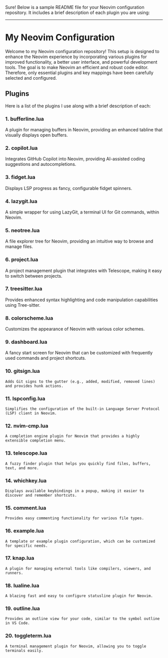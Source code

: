 Sure! Below is a sample README file for your Neovim configuration repository. It includes a brief description of each plugin you are using:

---

# My Neovim Configuration

Welcome to my Neovim configuration repository! This setup is designed to enhance the Neovim experience by incorporating various plugins for improved functionality, a better user interface, and powerful development tools. The goal is to make Neovim an efficient and robust code editor. Therefore, only essential plugins and key mappings have been carefully selected and configured.

## Plugins

Here is a list of the plugins I use along with a brief description of each:

### 1. **bufferline.lua**
   A plugin for managing buffers in Neovim, providing an enhanced tabline that visually displays open buffers.

### 2. **copilot.lua**
   Integrates GitHub Copilot into Neovim, providing AI-assisted coding suggestions and autocompletions.

### 3. **fidget.lua**
   Displays LSP progress as fancy, configurable fidget spinners.

### 4. **lazygit.lua**
   A simple wrapper for using LazyGit, a terminal UI for Git commands, within Neovim.

### 5. **neotree.lua**
   A file explorer tree for Neovim, providing an intuitive way to browse and manage files.

### 6. **project.lua**
   A project management plugin that integrates with Telescope, making it easy to switch between projects.

### 7. **treesitter.lua**
   Provides enhanced syntax highlighting and code manipulation capabilities using Tree-sitter.

### 8. **colorscheme.lua**
   Customizes the appearance of Neovim with various color schemes.

### 9. **dashboard.lua**
   A fancy start screen for Neovim that can be customized with frequently used commands and project shortcuts.

### 10. **gitsign.lua**
    Adds Git signs to the gutter (e.g., added, modified, removed lines) and provides hunk actions.

### 11. **lspconfig.lua**
    Simplifies the configuration of the built-in Language Server Protocol (LSP) client in Neovim.

### 12. **nvim-cmp.lua**
    A completion engine plugin for Neovim that provides a highly extensible completion menu.

### 13. **telescope.lua**
    A fuzzy finder plugin that helps you quickly find files, buffers, text, and more.

### 14. **whichkey.lua**
    Displays available keybindings in a popup, making it easier to discover and remember shortcuts.

### 15. **comment.lua**
    Provides easy commenting functionality for various file types.

### 16. **example.lua**
    A template or example plugin configuration, which can be customized for specific needs.

### 17. **knap.lua**
    A plugin for managing external tools like compilers, viewers, and runners.

### 18. **lualine.lua**
    A blazing fast and easy to configure statusline plugin for Neovim.

### 19. **outline.lua**
    Provides an outline view for your code, similar to the symbol outline in VS Code.

### 20. **toggleterm.lua**
    A terminal management plugin for Neovim, allowing you to toggle terminals easily.

